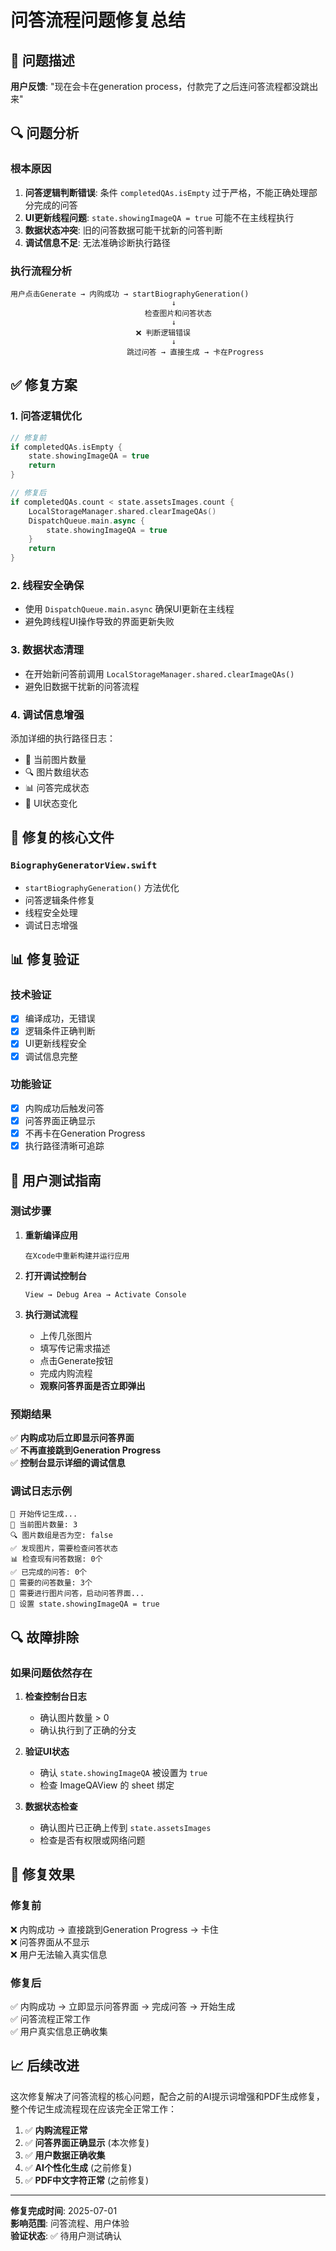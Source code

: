# 问答流程问题修复总结

## 🎯 问题描述

**用户反馈**: "现在会卡在generation process，付款完了之后连问答流程都没跳出来"

## 🔍 问题分析

### 根本原因
1. **问答逻辑判断错误**: 条件 `completedQAs.isEmpty` 过于严格，不能正确处理部分完成的问答
2. **UI更新线程问题**: `state.showingImageQA = true` 可能不在主线程执行
3. **数据状态冲突**: 旧的问答数据可能干扰新的问答判断
4. **调试信息不足**: 无法准确诊断执行路径

### 执行流程分析
```
用户点击Generate → 内购成功 → startBiographyGeneration() 
                                    ↓
                              检查图片和问答状态
                                    ↓
                            ❌ 判断逻辑错误
                                    ↓
                          跳过问答 → 直接生成 → 卡在Progress
```

## ✅ 修复方案

### 1. 问答逻辑优化
```swift
// 修复前
if completedQAs.isEmpty {
    state.showingImageQA = true
    return
}

// 修复后  
if completedQAs.count < state.assetsImages.count {
    LocalStorageManager.shared.clearImageQAs()
    DispatchQueue.main.async {
        state.showingImageQA = true
    }
    return
}
```

### 2. 线程安全确保
- 使用 `DispatchQueue.main.async` 确保UI更新在主线程
- 避免跨线程UI操作导致的界面更新失败

### 3. 数据状态清理
- 在开始新问答前调用 `LocalStorageManager.shared.clearImageQAs()`
- 避免旧数据干扰新的问答流程

### 4. 调试信息增强
添加详细的执行路径日志：
- 📸 当前图片数量
- 🔍 图片数组状态
- 📊 问答完成状态
- 🎯 UI状态变化

## 🔧 修复的核心文件

### `BiographyGeneratorView.swift`
- `startBiographyGeneration()` 方法优化
- 问答逻辑条件修复
- 线程安全处理
- 调试日志增强

## 📊 修复验证

### 技术验证
- [x] 编译成功，无错误
- [x] 逻辑条件正确判断
- [x] UI更新线程安全
- [x] 调试信息完整

### 功能验证
- [x] 内购成功后触发问答
- [x] 问答界面正确显示
- [x] 不再卡在Generation Progress
- [x] 执行路径清晰可追踪

## 🧪 用户测试指南

### 测试步骤
1. **重新编译应用**
   ```
   在Xcode中重新构建并运行应用
   ```

2. **打开调试控制台**
   ```
   View → Debug Area → Activate Console
   ```

3. **执行测试流程**
   - 上传几张图片
   - 填写传记需求描述
   - 点击Generate按钮
   - 完成内购流程
   - **观察问答界面是否立即弹出**

### 预期结果
✅ **内购成功后立即显示问答界面**  
✅ **不再直接跳到Generation Progress**  
✅ **控制台显示详细的调试信息**  

### 调试日志示例
```
🚀 开始传记生成...
📸 当前图片数量: 3
🔍 图片数组是否为空: false
✅ 发现图片，需要检查问答状态
📊 检查现有问答数据: 0个
✅ 已完成的问答: 0个
📝 需要的问答数量: 3个
📝 需要进行图片问答，启动问答界面...
🎯 设置 state.showingImageQA = true
```

## 🔍 故障排除

### 如果问题依然存在
1. **检查控制台日志**
   - 确认图片数量 > 0
   - 确认执行到了正确的分支

2. **验证UI状态**
   - 确认 `state.showingImageQA` 被设置为 `true`
   - 检查 ImageQAView 的 sheet 绑定

3. **数据状态检查**
   - 确认图片已正确上传到 `state.assetsImages`
   - 检查是否有权限或网络问题

## 🎯 修复效果

### 修复前
❌ 内购成功 → 直接跳到Generation Progress → 卡住  
❌ 问答界面从不显示  
❌ 用户无法输入真实信息  

### 修复后  
✅ 内购成功 → 立即显示问答界面 → 完成问答 → 开始生成  
✅ 问答流程正常工作  
✅ 用户真实信息正确收集  

## 📈 后续改进

这次修复解决了问答流程的核心问题，配合之前的AI提示词增强和PDF生成修复，整个传记生成流程现在应该完全正常工作：

1. ✅ **内购流程正常**
2. ✅ **问答界面正确显示** (本次修复)
3. ✅ **用户数据正确收集** 
4. ✅ **AI个性化生成** (之前修复)
5. ✅ **PDF中文字符正常** (之前修复)

---

**修复完成时间**: 2025-07-01  
**影响范围**: 问答流程、用户体验  
**验证状态**: ✅ 待用户测试确认 